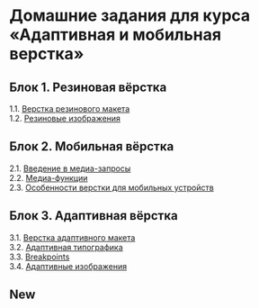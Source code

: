 # Домашние задания для курса «Адаптивная и мобильная верстка»

## Блок 1. Резиновая вёрстка
1.1. [Верстка резинового макета](fluid/)  
1.2. [Резиновые изображения](fluid-images/)  

## Блок 2. Мобильная вёрстка
2.1. [Введение в медиа-запросы](media-types/)  
2.2. [Медиа-функции](media-features/)  
2.3. [Особенности верстки для мобильных устройств](mobile-graphic/)  

## Блок 3. Адаптивная вёрстка
3.1. [Верстка адаптивного макета](adaptive-layout/)  
3.2. [Адаптивная типографика](adaptive-typography/)  
3.3. [Breakpoints](breakpoints/)  
3.4. [Адаптивные изображения](adaptive-images/)  

## New